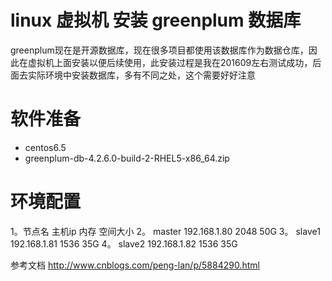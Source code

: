 ﻿linux 虚拟机 安装 greenplum 数据库
======

greenplum现在是开源数据库，现在很多项目都使用该数据库作为数据仓库，因此在虚拟机上面安装以便后续使用，此安装过程是我在201609左右测试成功，后面去实际环境中安装数据库，多有不同之处，这个需要好好注意

# 软件准备

* centos6.5
* greenplum-db-4.2.6.0-build-2-RHEL5-x86_64.zip

# 环境配置

1。节点名	主机ip	内存	空间大小
2。	master	192.168.1.80	2048	50G
3。 slave1	192.168.1.81	1536	35G
4。 slave2    192.168.1.82    1536    35G
	






参考文档
http://www.cnblogs.com/peng-lan/p/5884290.html